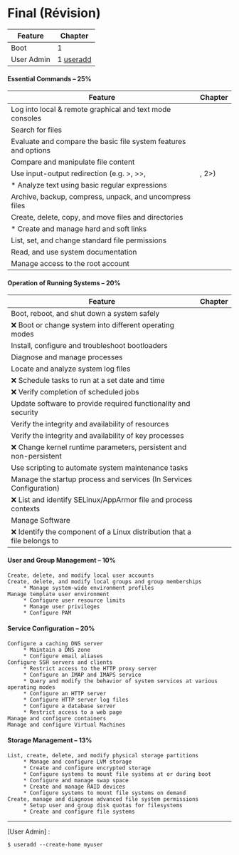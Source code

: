 # Final (Révision)



|   Feature              | Chapter                                                                         |
|------------------------|---------------------------------------------------------------------------------|
|   Boot                 | 1                                                                               |
|   User Admin           | 1 [useradd](https://www.tecmint.com/add-users-in-linux/)                        |



#### Essential Commands – 25%

|   Feature                                                        | Chapter                                       |
|------------------------------------------------------------------|-----------------------------------------------|
| Log into local & remote graphical and text mode consoles         |                                               |
| Search for files                                                 |                                               |
| Evaluate and compare the basic file system features and options  |                                               |
| Compare and manipulate file content                              |                                               |
| Use input-output redirection (e.g. >, >>, |, 2>)                 |                                               |
|     * Analyze text using basic regular expressions               |                                               |
| Archive, backup, compress, unpack, and uncompress files          |                                               |
| Create, delete, copy, and move files and directories             |                                               |
|     * Create and manage hard and soft links                      |                                               |
| List, set, and change standard file permissions                  |                                               |
| Read, and use system documentation                               |                                               |
| Manage access to the root account                                |                                               |

#### Operation of Running Systems – 20%

|   Feature                                                        | Chapter                                       |
|------------------------------------------------------------------|-----------------------------------------------|
| Boot, reboot, and shut down a system safely |                                               |
| :x: Boot or change system into different operating modes |                                               |
| Install, configure and troubleshoot bootloaders |                                               |
| Diagnose and manage processes |                                               |
| Locate and analyze system log files |                                               |
| :x: Schedule tasks to run at a set date and time |                                               |
| :x: Verify completion of scheduled jobs |                                               |
| Update software to provide required functionality and security |                                               |
| Verify the integrity and availability of resources |                                               |
| Verify the integrity and availability of key processes |                                               |
| :x: Change kernel runtime parameters, persistent and non-persistent |                                               |
| Use scripting to automate system maintenance tasks |                                               |
| Manage the startup process and services (In Services Configuration) |                                               |
| :x: List and identify SELinux/AppArmor file and process contexts |                                               |
| Manage Software            |                                               |
| :x: Identify the component of a Linux distribution that a file belongs to |                                               |


#### User and Group Management – 10%

```
Create, delete, and modify local user accounts
Create, delete, and modify local groups and group memberships
     * Manage system-wide environment profiles
Manage template user environment
     * Configure user resource limits
     * Manage user privileges
     * Configure PAM
```

#### Service Configuration – 20%

```
Configure a caching DNS server
     * Maintain a DNS zone
     * Configure email aliases
Configure SSH servers and clients
     * Restrict access to the HTTP proxy server
     * Configure an IMAP and IMAPS service
     * Query and modify the behavior of system services at various operating modes
     * Configure an HTTP server
     * Configure HTTP server log files
     * Configure a database server
     * Restrict access to a web page
Manage and configure containers
Manage and configure Virtual Machines
```

#### Storage Management – 13%

```
List, create, delete, and modify physical storage partitions
     * Manage and configure LVM storage
     * Create and configure encrypted storage
     * Configure systems to mount file systems at or during boot
     * Configure and manage swap space
     * Create and manage RAID devices
     * Configure systems to mount file systems on demand
Create, manage and diagnose advanced file system permissions
     * Setup user and group disk quotas for filesystems
     * Create and configure file systems
```


<hr>


[User Admin] :

```
$ useradd --create-home myuser 
```


